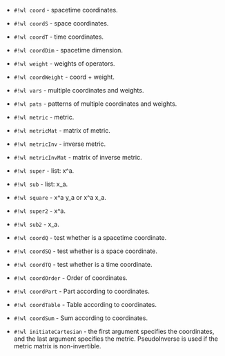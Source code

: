 <!-- Coordinate.wl -->

* `#!wl coord` - spacetime coordinates.

* `#!wl coordS` - space coordinates.

* `#!wl coordT` - time coordinates.

* `#!wl coordDim` - spacetime dimension.

* `#!wl weight` - weights of operators.

* `#!wl coordWeight` - coord + weight.

* `#!wl vars` - multiple coordinates and weights.

* `#!wl pats` - patterns of multiple coordinates and weights.

* `#!wl metric` - metric.

* `#!wl metricMat` - matrix of metric.

* `#!wl metricInv` - inverse metric.

* `#!wl metricInvMat` - matrix of inverse metric.

* `#!wl super` - list: x^a.

* `#!wl sub` - list: x_a.

* `#!wl square` - x^a y_a or x^a x_a.

* `#!wl super2` - x^a.

* `#!wl sub2` - x_a.


<!-- Function.wl -->

* `#!wl coordQ` - test whether is a spacetime coordinate.

* `#!wl coordSQ` - test whether is a space coordinate.

* `#!wl coordTQ` - test whether is a time coordinate.

* `#!wl coordOrder` - Order of coordinates.

* `#!wl coordPart` - Part according to coordinates.

* `#!wl coordTable` - Table according to coordinates.

* `#!wl coordSum` - Sum according to coordinates.


<!-- Initiation.wl -->

* `#!wl initiateCartesian` - the first argument specifies the coordinates, and the last argument specifies the metric. PseudoInverse is used if the metric matrix is non-invertible.